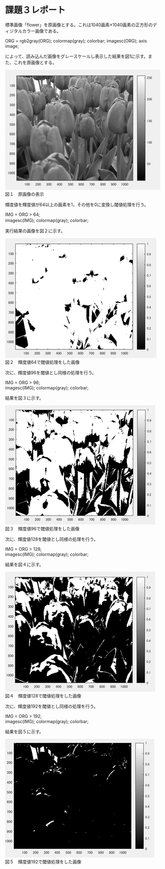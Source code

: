# 課題３レポート
標準画像「flower」を原画像とする。これは1040画素×1040画素の正方形のディジタルカラー画像である。

ORG = rgb2gray(ORG); colormap(gray); colorbar;
imagesc(ORG); axis image;

によって、読み込んだ画像をグレースケールし表示した結果を図1に示す。また、これを原画像とする。  

![原画像の表示](https://github.com/waka0310mikity/MATLAB-/blob/master/images/kadai3IMG1.PNG "原画像の表示")  
図１　原画像の表示

輝度値を輝度値が64以上の画素を1，その他を0に変換し閾値処理を行う。　

IMG = ORG > 64;  
imagesc(IMG); colormap(gray); colorbar;　

実行結果の画像を図２に示す。  

![輝度値64で閾値処理をした画像](https://github.com/waka0310mikity/MATLAB-/blob/master/images/kadai3IMG2.PNG "輝度値64で閾値処理をした画像")  
図２　輝度値64で閾値処理をした画像  

次に、輝度値96を閾値とし同様の処理を行う。  

IMG = ORG > 96;  
imagesc(IMG); colormap(gray); colorbar;  

結果を図３に示す。  

![輝度値96で閾値処理をした画像](https://github.com/waka0310mikity/MATLAB-/blob/master/images/kadai3IMG3.PNG "輝度値64で閾値処理をした画像")  
図３　輝度値96で閾値処理をした画像  

次に、輝度値128を閾値とし同様の処理を行う。  

IMG = ORG > 128;  
imagesc(IMG); colormap(gray); colorbar;  

結果を図４に示す。  

![輝度値128で閾値処理をした画像](https://github.com/waka0310mikity/MATLAB-/blob/master/images/kadai3IMG4.PNG "輝度値128で閾値処理をした画像")  
図４　輝度値128で閾値処理をした画像  

次に、輝度値192を閾値とし同様の処理を行う。  

IMG = ORG > 192;  
imagesc(IMG); colormap(gray); colorbar;  

結果を図５に示す。  

![輝度値192で閾値処理をした画像](https://github.com/waka0310mikity/MATLAB-/blob/master/images/kadai3IMG5.PNG "輝度値192で閾値処理をした画像")  
図５　輝度値192で閾値処理をした画像  
